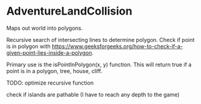 # AdventureLandCollision
Maps out world into polygons.

Recursive search of intersecting lines to determine polygon. Check if point is in polygon with https://www.geeksforgeeks.org/how-to-check-if-a-given-point-lies-inside-a-polygon.

Primary use is the isPointInPolygon(x, y) function. This will return true if a point is in a polygon, tree, house, cliff.

TODO:
  optimize recursive function
  
  check if islands are pathable (I have to reach any depth to the game)
  
  
